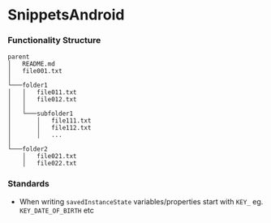 # SnippetsAndroid

### Functionality Structure

```
parent
│   README.md
│   file001.txt
│
└───folder1
│   │   file011.txt
│   │   file012.txt
│   │
│   └───subfolder1
│       │   file111.txt
│       │   file112.txt
│       │   ...
│
└───folder2
    │   file021.txt
    │   file022.txt
```

### Standards
- When writing `savedInstanceState` variables/properties start with `KEY_` eg. `KEY_DATE_OF_BIRTH` etc